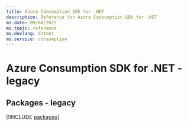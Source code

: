 ```yaml
---
title: Azure Consumption SDK for .NET
description: Reference for Azure Consumption SDK for .NET
ms.date: 09/04/2025
ms.topic: reference
ms.devlang: dotnet
ms.service: consumption
---
```

# Azure Consumption SDK for .NET - legacy
## Packages - legacy
[!INCLUDE [packages](consumption-index.md)]